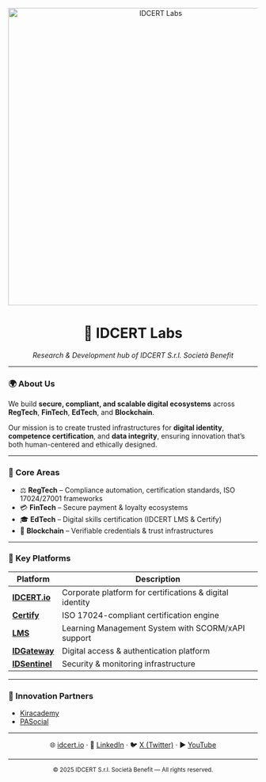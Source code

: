 <p align="center">
  <img src="https://idcert.io/assets/idcert-labs-banner.png" alt="IDCERT Labs" width="600"/>
</p>

<h1 align="center">🚀 IDCERT Labs</h1>
<p align="center"><i>Research & Development hub of IDCERT S.r.l. Società Benefit</i></p>

---

### 🌍 About Us  
We build **secure, compliant, and scalable digital ecosystems** across  
**RegTech**, **FinTech**, **EdTech**, and **Blockchain**.  

Our mission is to create trusted infrastructures for **digital identity**, **competence certification**, and **data integrity**, ensuring innovation that’s both human-centered and ethically designed.

---

### 🧠 Core Areas
- ⚖️ **RegTech** – Compliance automation, certification standards, ISO 17024/27001 frameworks  
- 💳 **FinTech** – Secure payment & loyalty ecosystems 
- 🎓 **EdTech** – Digital skills certification (IDCERT LMS & Certify)  
- 🔗 **Blockchain** – Verifiable credentials & trust infrastructures  

---

### 🧩 Key Platforms
| Platform | Description |
|-----------|-------------|
| [**IDCERT.io**](https://idcert.io) | Corporate platform for certifications & digital identity |
| [**Certify**](https://certify.idcert.io) | ISO 17024-compliant certification engine |
| [**LMS**](https://it.idcert.io) | Learning Management System with SCORM/xAPI support |
| [**IDGateway**](https://idgateway.idcert.io) | Digital access & authentication platform |
| [**IDSentinel**](https://idsentinel.idcert.io) | Security & monitoring infrastructure |

---

### 🧪 Innovation Partners
- [Kiracademy](https://kiracademy.it)
- [PASocial](https://pasocial.info)

---

<p align="center">
  🌐 <a href="https://idcert.io">idcert.io</a> · 
  💼 <a href="https://www.linkedin.com/company/idcert/">LinkedIn</a> · 
  🐦 <a href="https://x.com/idcert">X (Twitter)</a> · 
  ▶️ <a href="https://www.youtube.com/@idcert">YouTube</a>
</p>

---

<p align="center">
  <sub>© 2025 IDCERT S.r.l. Società Benefit — All rights reserved.</sub>
</p>

